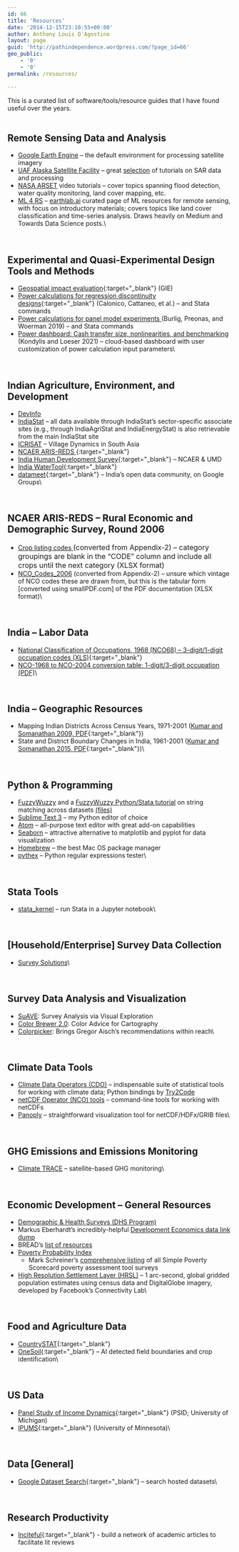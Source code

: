 ```yaml
---
id: 66
title: 'Resources'
date: '2014-12-15T23:10:55+00:00'
author: Anthony Louis D'Agostino
layout: page
guid: 'http://pathindependence.wordpress.com/?page_id=66'
geo_public:
    - '0'
    - '0'
permalink: /resources/

---
```


This is a curated list of software/tools/resource guides that I have found useful over the years.\
<br>

## **Remote Sensing Data and Analysis**

- [Google Earth Engine](https://earthengine.google.com/) – the default environment for processing satellite imagery
- [UAF Alaska Satellite Facility](https://www.asf.alaska.edu/) – great [selection](https://www.asf.alaska.edu/asf-tutorials/data-recipes/) of tutorials on SAR data and processing
- [NASA ARSET](https://www.youtube.com/results?search_query=NASA+ARSET) video tutorials – cover topics spanning flood detection, water quality monitoring, land cover mapping, etc.
- [ML 4 RS](https://www.notion.so/fd42b6a13305452ba17a5e2fa71467a2?v=7d56617d132e4ec3b98121ae1070f024) – [earthlab.ai](https://earthlab.ai/) curated page of ML resources for remote sensing, with focus on introductory materials; covers topics like land cover classification and time-series analysis. Draws heavily on Medium and Towards Data Science posts.\
<br>

## **Experimental and Quasi-Experimental Design Tools and Methods**

- [Geospatial impact evaluation](https://www.aiddata.org/gie){:target="_blank"} (GIE)
- [Power calculations for regression discontinuity designs](https://sites.google.com/site/rdpackages/rdpower){:target="_blank"} (Calonico, Cattaneo, et al.) – and Stata commands
- [Power calculations for panel model experiments ](https://bfi.uchicago.edu/wp-content/uploads/BFI_WP_2019113.pdf)(Burlig, Preonas, and Woerman 2019) – and Stata commands
- [Power dashboard: Cash transfer size, nonlinearities, and benchmarking](https://datanalytics.worldbank.org/connect/#/apps/759/access) (Kondylis and Loeser 2021) – cloud-based dashboard with user customization of power calculation input parameters\
<br>

## **Indian Agriculture, Environment, and Development**

- [DevInfo](http://www.devinfo.info/india/3.0/)
- [IndiaStat](http://www.indiastat.com/default.aspx) – all data available through IndiaStat’s sector-specific associate sites (e.g., through IndiaAgriStat and IndiaEnergyStat) is also retrievable from the main IndiaStat site
- [ICRISAT](http://vdsa.icrisat.ac.in/vdsa-index.htm) – Village Dynamics in South Asia
- [NCAER ARIS-REDS ](http://www.ncaer.org/data_details.php?dID=9){:target="_blank"}
- [India Human Development Survey](http://www.ihds.umd.edu/){:target="_blank"} – NCAER & UMD
- [India WaterTool](http://www.indiawatertool.in/){:target="_blank"}
- [datameet](https://groups.google.com/forum/#!forum/datameet){:target="_blank"} – India’s open data community, on Google Groups\
<br>

## **NCAER ARIS-REDS – Rural Economic and Demographic Survey, Round 2006**

- [Crop listing codes ](https://pathindependence.files.wordpress.com/2014/12/crop_codes_2006.xlsx)<span style="font-size:16px;font-weight:400;">(converted from Appendix-2) – category groupings are blank in the “CODE” column and include all crops until the next category (XLSX format)</span>
- [NCO\_Codes\_2006](https://pathindependence.files.wordpress.com/2014/12/nco_codes_2006.xlsx) (converted from Appendix-2) – unsure which vintage of NCO codes these are drawn from, but this is the tabular form \[converted using smallPDF.com\] of the PDF documentation (XLSX format)\
<br>

## **India – Labor Data**

- [National Classification of Occupations, 1968 (NCO68) – 3-digit/1-digit occupation codes (XLS)](https://pathindependence.files.wordpress.com/2014/12/nco_1968_clean.xls){:target="_blank"}
- [NCO-1968 to NCO-2004 conversion table: 1-digit/3-digit occupation (PDF)](https://anthonylouisdagostino.com///wp-content/uploads/2017/09/nco_1968_nco_2004_conversiontable.pdf "NCO_1968_NCO_2004_ConversionTable")\
<br>

## **India – Geographic Resources**

- Mapping Indian Districts Across Census Years, 1971-2001 ([Kumar and Somanathan 2009, PDF](http://www.cdedse.org/pdf/work176.pdf){:target="_blank"})
- State and District Boundary Changes in India, 1961-2001 ([Kumar and Somanathan 2015, PDF](http://www.cdedse.org/pdf/work248.pdf){:target="_blank"})\
<br>

## **Python & Programming**

- [FuzzyWuzzy](https://github.com/seatgeek/fuzzywuzzy) and a [FuzzyWuzzy Python/Stata tutorial](https://pathindependence.wordpress.com/2015/10/31/tutorial-fuzzywuzzy-string-matching-in-python-improving-merge-accuracy-across-data-products-and-naming-conventions/) on string matching across datasets [(files)](https://www.dropbox.com/s/e9k5384k9mo1u2c/Fuzzy_Wuzzy.zip?dl=0)
- [Sublime Text 3](http://www.sublimetext.com/3) – my Python editor of choice
- [Atom](https://atom.io/) – all-purpose text editor with great add-on capabilities
- [Seaborn](http://stanford.edu/~mwaskom/software/seaborn/) – attractive alternative to matplotlib and pyplot for data visualization
- [Homebrew](http://brew.sh/) – the best Mac OS package manager
- [pythex](http://pythex.org/) – Python regular expressions tester\
<br>

## **Stata Tools**

- [stata\_kernel](https://github.com/kylebarron/stata_kernel) – run Stata in a Jupyter notebook\
<br>

## **\[Household/Enterprise\] Survey Data Collection**

- [Survey Solutions](https://mysurvey.solutions/)\
<br>

## **Survey Data Analysis and Visualization**

- [SuAVE](http://suave.sdsc.edu/): Survey Analysis via Visual Exploration
- [Color Brewer 2.0](http://colorbrewer2.org/#type=sequential&scheme=BuGn&n=3): Color Advice for Cartography
- [Colorpicker](http://tristen.ca/hcl-picker/#/hlc/6/1/21313E/EFEE69): Brings Gregor Aisch’s recommendations within reach\
<br>

## **Climate Data Tools**

- [Climate Data Operators (CDO)](https://code.zmaw.de/projects/cdo) – indispensable suite of statistical tools for working with climate data; Python bindings by [Try2Code](https://github.com/Try2Code/cdo-bindings)
- [netCDF Operator (NCO) tools](http://nco.sourceforge.net/) – command-line tools for working with netCDFs
- [Panoply](http://www.giss.nasa.gov/tools/panoply/) – straightforward visualization tool for netCDF/HDFx/GRIB files\
<br>

## **GHG Emissions and Emissions Monitoring**

- [Climate TRACE](https://www.climatetrace.org/) – satellite-based GHG monitoring\
<br>

## **Economic Development – General Resources**

- [Demographic &amp; Health Surveys (DHS Program)](https://dhsprogram.com/)
- Markus Eberhardt’s incredibly-helpful [Development Economics data link dump](https://sites.google.com/site/medevecon/development-economics/devecondata)
- BREAD’s [list of resources](http://ibread.org/bread/data)
- [Poverty Probability Index](https://www.povertyindex.org/)
    - Mark Schreiner’s [comprehensive listing](http://simplepovertyscorecard.com/) of all Simple Poverty Scorecard poverty assessment tool surveys
- [High Resolution Settlement Layer (HRSL)](https://ciesin.columbia.edu/data/hrsl/) – 1 arc-second, global gridded population estimates using census data and DigitalGlobe imagery, developed by Facebook’s Connectivity Lab\
<br>

## **Food and Agriculture Data**

- [CountrySTAT](http://countrystat.org/Default.aspx){:target="_blank"}
- [OneSoil](https://onesoil.ai/en/){:target="_blank"} – AI detected field boundaries and crop identification\
<br>

## **US Data**

- [Panel Study of Income Dynamics](http://psidonline.isr.umich.edu/){:target="_blank"} (PSID; University of Michigan)
- [IPUMS](https://www.ipums.org/){:target="_blank"} (University of Minnesota)\
<br>

## **Data \[General\]**

- [Google Dataset Search](https://toolbox.google.com/datasetsearch){:target="_blank"} – search hosted datasets\
<br>

## **Research Productivity**

- [Inciteful](https://inciteful.xyz){:target="_blank"} - build a network of academic articles to facilitate lit reviews
